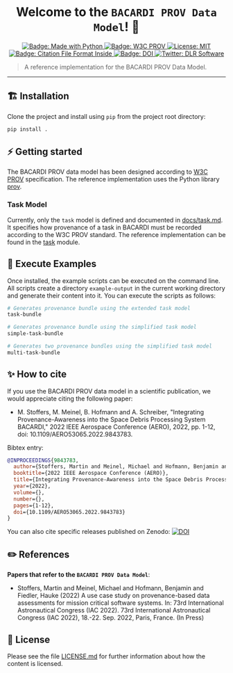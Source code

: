 <!--
SPDX-FileCopyrightText: 2023 German Aerospace Center (DLR)

SPDX-License-Identifier: CC0-1.0
-->

<h1 align="center">Welcome to the <code>BACARDI PROV Data Model</code>! 👋</h1>
<p align="center">
  <a href="https://img.shields.io/badge/Made%20with-Python-1f425f.svg">
    <img src="https://img.shields.io/badge/Made%20with-Python-1f425f.svg" alt="Badge: Made with Python"/>
  </a>
  <a href="https://www.w3.org/TR/prov-overview/">
    <img alt="Badge: W3C PROV" src="https://img.shields.io/static/v1?logo=w3c&label=&message=PROV&labelColor=2c2c32&color=007acc&logoColor=007acc?logoWidth=200" target="_blank" />
  </a>
  <a href="https://github.com/dlr-sc/gitlab2prov/blob/master/LICENSE">
    <img alt="License: MIT" src="https://img.shields.io/badge/license-MIT-yellow.svg" target="_blank" />
  </a>
  <a href="https://citation-file-format.github.io/">
    <img alt="Badge: Citation File Format Inside" src="https://img.shields.io/badge/-citable%20software-green" target="_blank" />
  </a>
  <a href="https://zenodo.org/badge/latestdoi/DOI">
    <img alt="Badge: DOI" src="https://zenodo.org/badge/DOI.svg" target="_blank" />
  </a>
  <a href="https://twitter.com/dlr_software">
    <img alt="Twitter: DLR Software" src="https://img.shields.io/twitter/follow/dlr_software.svg?style=social" target="_blank" />
  </a>
</p>


> A reference implementation for the BACARDI PROV Data Model.

---


## ️🏗️ ️Installation

Clone the project and install using `pip` from the project root directory:

```bash
pip install .
```

## ⚡ Getting started

The BACARDI PROV data model has been designed according to [W3C PROV](https://www.w3.org/TR/prov-overview/) specification.
The reference implementation uses the Python library [prov](https://github.com/trungdong/prov).

### Task Model

Currently, only the `task` model is defined and documented in [docs/task.md](docs/task.md).
It specifies how provenance of a task in BACARDI must be recorded according to the W3C PROV standard.
The reference implementation can be found in the [task](bacardi_prov_model/task.py) module.

## 🚀‍ Execute Examples

Once installed, the example scripts can be executed on the command line.
All scripts create a directory `example-output` in the current working directory and generate their content into it.
You can execute the scripts as follows:

```sh
# Generates provenance bundle using the extended task model
task-bundle

# Generates provenance bundle using the simplified task model
simple-task-bundle

# Generates two provenance bundles using the simplified task model
multi-task-bundle
```

## ✨ How to cite

If you use the BACARDI PROV data model in a scientific publication, we would appreciate citing the following paper:

* M. Stoffers, M. Meinel, B. Hofmann and A. Schreiber, "Integrating Provenance-Awareness into the Space Debris Processing System BACARDI," 2022 IEEE Aerospace Conference (AERO), 2022, pp. 1-12, doi: 10.1109/AERO53065.2022.9843783.

Bibtex entry:

```BibTeX
@INPROCEEDINGS{9843783,
  author={Stoffers, Martin and Meinel, Michael and Hofmann, Benjamin and Schreiber, Andreas},
  booktitle={2022 IEEE Aerospace Conference (AERO)}, 
  title={Integrating Provenance-Awareness into the Space Debris Processing System BACARDI}, 
  year={2022},
  volume={},
  number={},
  pages={1-12},
  doi={10.1109/AERO53065.2022.9843783}
}
```

You can also cite specific releases published on Zenodo: [![DOI](https://zenodo.org/badge/DOI.svg)](https://zenodo.org/badge/latestdoi/DOI)

## ✏️ References

**Papers that refer to the `BACARDI PROV Data Model`**:

* Stoffers, Martin and Meinel, Michael and Hofmann, Benjamin and Fiedler, Hauke  (2022) A use case study on provenance-based data assessments for mission critical software systems.   In: 73rd International Astronautical Congress (IAC 2022).  73rd International Astronautical Congress (IAC 2022), 18.-22. Sep. 2022, Paris, France.       (In Press)  


## 📝 License

Please see the file [LICENSE.md](LICENSE.md) for further information about how the content is licensed.
